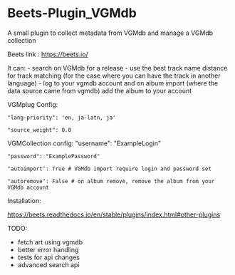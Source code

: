 # Beets-Plugin_VGMdb
A small plugin to collect metadata from VGMdb and manage a VGMdb collection

Beets link : https://beets.io/

It can:
    - search on VGMdb for a release
    - use the best track name distance for track matching (for the case where you can have the track in another language)
    - log to your vgmdb account and on album import (where the data source came from vgmdb) add the album to your account

VGMplug Config:

    "lang-priority": 'en, ja-latn, ja'
    
    "source_weight": 0.0
    

    
VGMCollection config:
    "username": "ExampleLogin"
    
    "password": "ExamplePassword"

    "autoimport': True # VGMdb import require login and password set
    
    "autoremove": False # on album remove, remove the album from your VGMdb account

Installation:

https://beets.readthedocs.io/en/stable/plugins/index.html#other-plugins

TODO: 
- fetch art using vgmdb
- better error handling
- tests for api changes
- advanced search api
